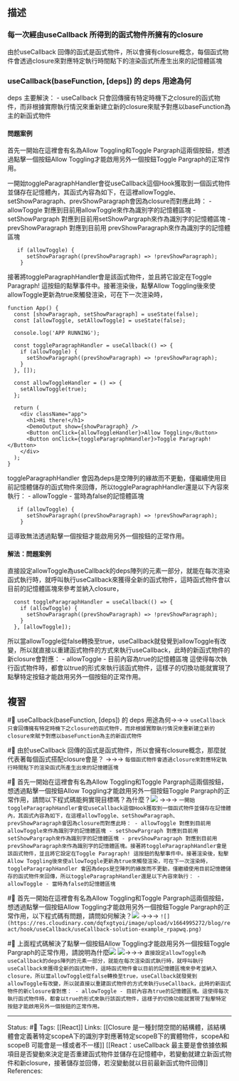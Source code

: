 ## 描述


### 每一次經由useCallback 所得到的函式物件所擁有的closure

由於useCallback 回傳的函式是函式物件，所以會擁有closure概念，每個函式物件會透過closure來對應特定執行時間點下的渲染函式所產生出來的記憶體區塊


### useCallback(baseFunction, [deps]) 的 deps 用途為何
deps 主要解決：
	- useCallback 只會回傳擁有特定時機下之closure的函式物件，而非根據實際執行情況來重新建立新的closure來賦予對應以baseFunction為主的新函式物件




#### 問題案例

首先一開始在這裡會有名為Allow Toggling和Toggle Pargraph這兩個按鈕，想透過點擊一個按鈕Allow Toggling才能啟用另外一個按鈕Toggle Pargraph的正常作用。


一開始toggleParagraphHandler會從useCallback這個Hook獲取到一個函式物件並儲存在記憶體內，其函式內容為如下，在這裡allowToggle、setShowParagraph、prevShowParagraph會因為closure而對應此時：
	- allowToggle 對應到目前用allowToggle來作為識別字的記憶體區塊
	- setShowPargraph 對應到目前用setShowPargraph來作為識別字的記憶體區塊
	- prevShowParagraph 對應到目前用 prevShowParagraph來作為識別字的記憶體區塊

```
   if (allowToggle) {
      setShowParagraph((prevShowParagraph) => !prevShowParagraph);
    }
```

接著將toggleParagraphHandler會是該函式物件，並且將它設定在Toggle Paragraph! 這按鈕的點擊事件中。接著渲染後，點擊Allow Toggling後來使allowToggle更新為true來觸發渲染，可在下一次渲染時，

```
function App() {
  const [showParagraph, setShowParagraph] = useState(false);
  const [allowToggle, setAllowToggle] = useState(false);

  console.log('APP RUNNING');

  const toggleParagraphHandler = useCallback(() => {
    if (allowToggle) {
      setShowParagraph((prevShowParagraph) => !prevShowParagraph);
    }
  }, []);

  const allowToggleHandler = () => {
    setAllowToggle(true);
  };

  return (
    <div className="app">
      <h1>Hi there!</h1>
      <DemoOutput show={showParagraph} />
      <Button onClick={allowToggleHandler}>Allow Toggling</Button>
      <Button onClick={toggleParagraphHandler}>Toggle Paragraph!</Button>
    </div>
  );
}
```

toggleParagraphHandler 會因為deps是空陣列的緣故而不更動，僅繼續使用目前記憶體儲存的函式物件來回傳，所以toggleParagraphHandler還是以下內容來執行：
	- allowToggle - 當時為false的記憶體區塊
```
   if (allowToggle) {
      setShowParagraph((prevShowParagraph) => !prevShowParagraph);
    }
```

這導致無法透過點擊一個按鈕才能啟用另外一個按鈕的正常作用。


#### 解法：問題案例
直接設定allowToggle為useCallback的deps陣列的元素一部分，就能在每次渲染函式執行時，就呼叫執行useCallback來獲得全新的函式物件，這時函式物件會以目前的記憶體區塊來參考並納入closure，

```
  const toggleParagraphHandler = useCallback(() => {
    if (allowToggle) {
      setShowParagraph((prevShowParagraph) => !prevShowParagraph);
    }
  }, [allowToggle]);
```
所以當allowToggle從false轉換至true，useCallback就發覺到allowToggle有改變，所以就直接以重建函式物件的方式來執行useCallback，此時的新函式物件的新closure會對應：
	- allowToggle - 目前內容為true的記憶體區塊
這使得每次執行函式物件時，都會以true的形式來執行該函式物件，這樣子的切換功能就實現了點擊特定按鈕才能啟用另外一個按鈕的正常作用。

## 複習


#🧠 useCallback(baseFunction, \[deps\]) 的 deps 用途為何->->-> `useCallback 只會回傳擁有特定時機下之closure的函式物件，而非根據實際執行情況來重新建立新的closure來賦予對應以baseFunction為主的新函式物件`
<!--SR:!2022-11-09,23,250-->

#🧠 由於useCallback 回傳的函式是函式物件，所以會擁有closure概念，那麼就代表著每個函式搭配closure會是？ ->->-> `每個函式物件會透過closure來對應特定執行時間點下的渲染函式所產生出來的記憶體區塊`
<!--SR:!2022-11-16,28,250-->

#🧠 首先一開始在這裡會有名為Allow Toggling和Toggle Pargraph這兩個按鈕，想透過點擊一個按鈕Allow Toggling才能啟用另外一個按鈕Toggle Pargraph的正常作用，請問以下程式碼能夠實現目標嗎？為什麼？![](https://res.cloudinary.com/dqfxgtyoi/image/upload/v1664995272/blog/react/hook/useCallback/useCallback-question-example_sebqb3.png) ->->-> `一開始toggleParagraphHandler會從useCallback這個Hook獲取到一個函式物件並儲存在記憶體內，其函式內容為如下，在這裡allowToggle、setShowParagraph、prevShowParagraph會因為closure而對應此時： - allowToggle 對應到目前用allowToggle來作為識別字的記憶體區塊 - setShowPargraph 對應到目前用setShowPargraph來作為識別字的記憶體區塊 - prevShowParagraph 對應到目前用 prevShowParagraph來作為識別字的記憶體區塊。接著將toggleParagraphHandler會是該函式物件，並且將它設定在Toggle Paragraph! 這按鈕的點擊事件中。接著渲染後，點擊Allow Toggling後來使allowToggle更新為true來觸發渲染，可在下一次渲染時，toggleParagraphHandler 會因為deps是空陣列的緣故而不更動，僅繼續使用目前記憶體儲存的函式物件來回傳，所以toggleParagraphHandler還是以下內容來執行： - allowToggle - 當時為false的記憶體區塊`
<!--SR:!2022-11-13,26,250-->


#🧠 首先一開始在這裡會有名為Allow Toggling和Toggle Pargraph這兩個按鈕，想透過點擊一個按鈕Allow Toggling才能啟用另外一個按鈕Toggle Pargraph的正常作用，以下程式碼有問題，請問如何解決？![](https://res.cloudinary.com/dqfxgtyoi/image/upload/v1664995272/blog/react/hook/useCallback/useCallback-question-example_sebqb3.png) ->->-> `![](https://res.cloudinary.com/dqfxgtyoi/image/upload/v1664995272/blog/react/hook/useCallback/useCallback-solution-example_rpapwq.png)`
<!--SR:!2022-11-16,28,250-->


#🧠  上面程式碼解決了點擊一個按鈕Allow Toggling才能啟用另外一個按鈕Toggle Pargraph的正常作用，請說明為什麼![](https://res.cloudinary.com/dqfxgtyoi/image/upload/v1664995272/blog/react/hook/useCallback/useCallback-solution-example_rpapwq.png) ![](https://res.cloudinary.com/dqfxgtyoi/image/upload/v1664995272/blog/react/hook/useCallback/useCallback-question-example_sebqb3.png)->->-> `直接設定allowToggle為useCallback的deps陣列的元素一部分，就能在每次渲染函式執行時，就呼叫執行useCallback來獲得全新的函式物件，這時函式物件會以目前的記憶體區塊來參考並納入closure，所以當allowToggle從false轉換至true，useCallback就發覺到allowToggle有改變，所以就直接以重建函式物件的方式來執行useCallback，此時的新函式物件的新closure會對應： - allowToggle - 目前內容為true的記憶體區塊。這使得每次執行函式物件時，都會以true的形式來執行該函式物件，這樣子的切換功能就實現了點擊特定按鈕才能啟用另外一個按鈕的正常作用。`
<!--SR:!2022-12-29,54,250-->



---
Status: #🌱 
Tags:
[[React]]
Links:
[[Closure 是一種封閉空間的結構體，該結構體會定義著特定scopeA下的識別字對應著特定scopeB下的實體物件，scopeA和scopeB 可能會是一樣或者不一樣]]
[[React：useCallback 最主要是會依據依賴項目是否變動來決定是否重建函式物件並儲存在記憶體中，若變動就建立新函式物件和新closure，接著儲存並回傳，若沒變動就以目前最新函式物件回傳]]
References: